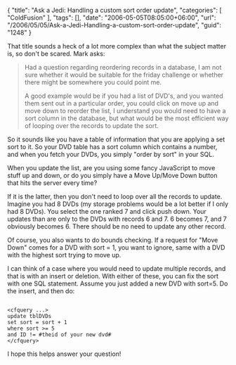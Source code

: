 {
	"title": "Ask a Jedi: Handling a custom sort order update",
	"categories": [
		"ColdFusion"
	],
	"tags": [],
	"date": "2006-05-05T08:05:00+06:00",
	"url": "/2006/05/05/Ask-a-Jedi-Handling-a-custom-sort-order-update",
	"guid": "1248"
}

That title sounds a heck of a lot more complex than what the subject matter is, so don't be scared. Mark asks:

<blockquote>
Had a question regarding reordering records in a database, I am not sure whether it would be suitable for the friday challenge or whether there might be somewhere you could
point me.

A good example would be if you had a list of DVD's, and you wanted them sent out in a particular order, you could click on move up and move down to reorder the list, I understand you would need to have a sort column in the database, but what would be the most efficient way of looping over the records to update the sort.
</blockquote>
<!--more-->
So it sounds like you have a table of information that you are applying a set sort to it. So your DVD table has a sort column which contains a number, and when you fetch your DVDs, you simply "order by sort" in your SQL.

When you update the list, are you using some fancy JavaScript to move stuff up and down, or do you simply have a Move Up/Move Down button that hits the server every time?

If it is the latter, then you don't need to loop over all the records to update. Imagine you had 8 DVDs (my storage problems would be a lot better if I only had 8 DVDs). You select the one ranked 7 and click push down. Your updates than are only to the DVDs with records 6 and 7. 6 becomes 7, and 7 obviously becomes 6. There should be no need to update any other record. 

Of course, you also wants to do bounds checking. If a request for "Move Down" comes for a DVD with sort = 1, you want to ignore, same with a DVD with the highest sort trying to move up. 

I can think of a case where you would need to update multiple records, and that is with an insert or deletion. With either of these, you can fix the sort with one SQL statement. Assume you just added a new DVD with sort=5. Do the insert, and then do:

<code>
&lt;cfquery ...&gt;
update tblDVDs
set sort = sort + 1
where sort &gt;= 5
and ID != #theid of your new dvd#
&lt;/cfquery&gt;
</code>

I hope this helps answer your question!